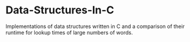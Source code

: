 # Data-Structures-In-C
Implementations of data structures written in C and a comparison of their runtime for lookup times of large numbers of words.
